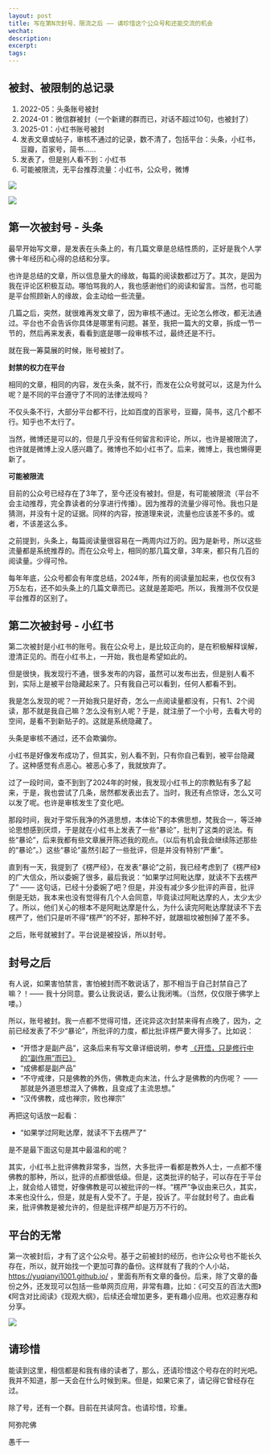```yaml
---
layout: post
title: 写在第N次封号、限流之后 —— 请珍惜这个公众号和还能交流的机会
wechat: 
description: 
excerpt: 
tags:
---
```


## 被封、被限制的总记录

1. 2022-05：头条账号被封
2. 2024-01：微信群被封（一个新建的群而已，对话不超过10句，也被封了）
3. 2025-01：小红书账号被封
4. 发表文章或帖子，审核不通过的记录，数不清了，包括平台：头条，小红书，豆瓣，百家号，简书……
5. 发表了，但是别人看不到：小红书
6. 可能被限流，无平台推荐流量：小红书，公众号，微博

![](../images/2025-02-12-16-28-33.png)

![](../images/2025-02-12-16-28-56.png)

## 第一次被封号 - 头条

最早开始写文章，是发表在头条上的，有几篇文章是总结性质的，正好是我个人学佛十年经历和心得的总结和分享。

也许是总结的文章，所以信息量大的缘故，每篇的阅读数都过万了。其次，是因为我在评论区积极互动。哪怕骂我的人，我也感谢他们的阅读和留言。当然，也可能是平台照顾新人的缘故，会主动给一些流量。

几篇之后，突然，就很难再发文章了，因为审核不通过。无论怎么修改，都无法通过。平台也不会告诉你具体是哪里有问题。甚至，我把一篇大的文章，拆成一节一节的，然后再来发表，看看到底是哪一段审核不过，最终还是不行。

就在我一筹莫展的时候，账号被封了。

**封禁的权力在平台**

相同的文章，相同的内容，发在头条，就不行，而发在公众号就可以，这是为什么呢？是不同的平台遵守了不同的法律法规吗？

不仅头条不行，大部分平台都不行，比如百度的百家号，豆瓣，简书，这几个都不行。知乎也不太行了。

当然，微博还是可以的，但是几乎没有任何留言和评论，所以，也许是被限流了，也许就是微博上没人感兴趣了。微博也不如小红书了。后来，微博上，我也懒得更新了。

**可能被限流**

目前的公众号已经存在了3年了，至今还没有被封。但是，有可能被限流（平台不会主动推荐，完全靠读者的分享进行传播）。因为推荐的流量少得可怜。我也只是猜测，并没有十足的证据。同样的内容，按道理来说，流量也应该差不多的。或者，不该差这么多。

之前提到，头条上，每篇阅读量很容易在一两周内过万的。因为是新号，所以这些流量都是系统推荐的。而在公众号上，相同的那几篇文章，3年来，都只有几百的阅读量。少得可怜。

每年年底，公众号都会有年度总结，2024年，所有的阅读量加起来，也仅仅有3万5左右，还不如头条上的几篇文章而已。这就是差距吧。所以，我推测不仅仅是平台推荐的区别了。

## 第二次被封号 - 小红书

第二次被封是小红书的账号。我在公众号上，是比较正向的，是在积极解释误解，澄清正见的。而在小红书上，一开始，我也是希望如此的。

但是很快，我发现行不通，很多发布的内容，虽然可以发布出去，但是别人看不到，实际上是被平台隐藏起来了。只有我自己可以看到，任何人都看不到。

我是怎么发现的呢？一开始我只是好奇，怎么一点阅读量都没有，只有1、2个阅读，那不就是我自己嘛？怎么没有别人呢？于是，就注册了一个小号，去看大号的空间，是看不到新贴子的。这就是系统隐藏了。

头条是审核不通过，还不会欺骗你。

小红书是好像发布成功了，但其实，别人看不到，只有你自己看到，被平台隐藏了。这种感觉有点恶心。被恶心多了，我就放弃了。

过了一段时间，查不到到了2024年的时候，我发现小红书上的宗教贴有多了起来，于是，我也尝试了几条，居然都发表出去了。当时，我还有点惊讶，怎么又可以发了呢。也许是审核发生了变化吧。

那段时间，我对于常乐我净的外道思想，本体论下的本佛思想，梵我合一，等泛神论思想感到厌烦，于是就在小红书上发表了一些“暴论”，批判了这类的说法。有些“暴论”，后来我都有些文章展开陈述我的观点。（以后有机会我会继续陈述那些的“暴论”。）这些“暴论”虽然引起了一些批评，但是并没有特别“严重”。

直到有一天，我提到了《楞严经》，在发表“暴论”之前，我已经考虑到了《楞严经》的广大信众，所以委婉了很多，最后我说：“如果学过阿毗达摩，就读不下去楞严了” —— 这句话，已经十分委婉了吧？但是，并没有减少多少批评的声音，批评倒是无妨，我本来也没有觉得有几个人会同意，毕竟读过阿毗达摩的人，太少太少了。所以，他们关心的根本不是阿毗达摩是什么，为什么读完阿毗达摩就读不下去楞严了，他们只是听不得“楞严”的不好，那种不好，就跟祖坟被刨掉了差不多。

之后，账号就被封了。平台说是被投诉，所以封号。

## 封号之后

有人说，如果害怕禁言，害怕被封而不敢说话了，那不相当于自己封禁自己了嘛？！—— 我十分同意。要么让我说话，要么让我闭嘴。（当然，仅仅限于佛学上喽。）

所以，账号被封。我一点都不觉得可惜，还诧异这次封禁来得有点晚了，因为，之前已经发表了不少“暴论”，所批评的力度，都比批评楞严要大得多了。比如说：

* “开悟才是副产品”，这条后来有写文章详细说明，参考 [《开悟，只是修行中的“副作用”而已》](https://mp.weixin.qq.com/s/8vutlnqb1W0HRc86JZMlIA)
* “成佛都是副产品”
* “不守戒律，只是佛教的外伤，佛教走向末法，什么才是佛教的内伤呢？ —— 那就是外道思想混入了佛教，且变成了主流思想。”
* “汉传佛教，成也禅宗，败也禅宗”

再把这句话放一起看：

* “如果学过阿毗达摩，就读不下去楞严了” 

是不是最下面这句是其中最温和的呢？

其实，小红书上批评佛教非常多，当然，大多批评一看都是教外人士，一点都不懂佛教的那种，所以，批评的点都很低级。但是，这类批评的帖子，可以存在于平台上，就会给人错觉，好像佛教是可以被批评的一样。“楞严”争议由来已久，其实，本来也没什么，但是，就是有人受不了。于是，投诉了。平台就封号了。由此看来，批评佛教是被允许的，但是批评楞严却是万万不行的。

## 平台的无常

第一次被封后，才有了这个公众号。基于之前被封的经历，也许公众号也不能长久存在，所以，就开始找一个更加可靠的备份。这样就有了我的个人小站，https://yuqianyi1001.github.io/ ，里面有所有文章的备份。后来，除了文章的备份之外，还发现可以包括一些单网页应用，非常有趣，比如：《可交互的百法大图》《阿含对比阅读》《现观大纲》，后续还会增加更多，更有趣小应用。也欢迎惠存和分享。

![](../images/2025-02-12-16-33-34.png)

## 请珍惜

能读到这里，相信都是和我有缘的读者了，那么，还请珍惜这个号存在的时光吧。我并不知道，那一天会在什么时候到来。但是，如果它来了，请记得它曾经存在过。

除了号，还有一个群。目前在共读阿含。也请珍惜，珍重。

阿弥陀佛

愚千一

